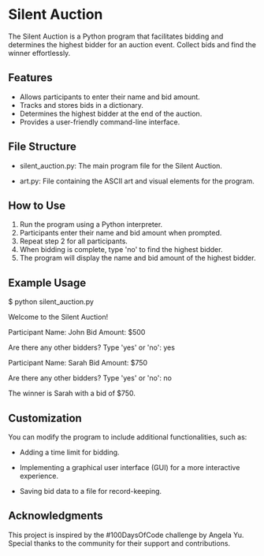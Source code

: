 # Silent Auction

The Silent Auction is a Python program that facilitates bidding and determines the highest bidder for an auction event. Collect bids and find the winner effortlessly.

## Features

- Allows participants to enter their name and bid amount.
- Tracks and stores bids in a dictionary.
- Determines the highest bidder at the end of the auction.
- Provides a user-friendly command-line interface.

## File Structure

- silent_auction.py: The main program file for the Silent Auction.

- art.py: File containing the ASCII art and visual elements for the program.

## How to Use

1. Run the program using a Python interpreter.
2. Participants enter their name and bid amount when prompted.
3. Repeat step 2 for all participants.
4. When bidding is complete, type 'no' to find the highest bidder.
5. The program will display the name and bid amount of the highest bidder.

## Example Usage

$ python silent_auction.py

Welcome to the Silent Auction!

Participant Name: John
Bid Amount: $500

Are there any other bidders? Type 'yes' or 'no': yes

Participant Name: Sarah
Bid Amount: $750

Are there any other bidders? Type 'yes' or 'no': no

The winner is Sarah with a bid of $750.

## Customization
You can modify the program to include additional functionalities, such as:

- Adding a time limit for bidding.

- Implementing a graphical user interface (GUI) for a more interactive experience.

- Saving bid data to a file for record-keeping.

## Acknowledgments
This project is inspired by the #100DaysOfCode challenge by Angela Yu. Special thanks to the community for their support and contributions.
